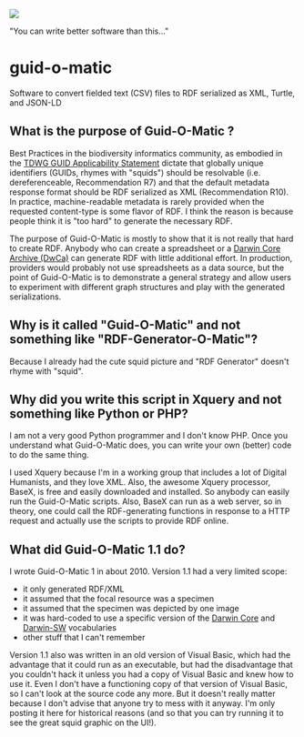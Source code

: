 ![](https://raw.githubusercontent.com/baskaufs/guid-o-matic/master/squid.bmp)

"You can write better software than this..."

# guid-o-matic
Software to convert fielded text (CSV) files to RDF serialized as XML, Turtle, and JSON-LD

## What is the purpose of Guid-O-Matic ?
Best Practices in the biodiversity informatics community, as embodied in the [TDWG GUID Applicability Statement](https://github.com/tdwg/guid-as) dictate that globally unique identifiers (GUIDs, rhymes with "squids") should be resolvable (i.e. dereferenceable, Recommendation R7) and that the default metadata response format should be RDF serialized as XML (Recommendation R10).  In practice, machine-readable metadata is rarely provided when the requested content-type is some flavor of RDF. I think the reason is because people think it is "too hard" to generate the necessary RDF.  

The purpose of Guid-O-Matic is mostly to show that it is not really that hard to create RDF.  Anybody who can create a spreadsheet or a [Darwin Core Archive (DwCa)](http://www.gbif.org/resource/80636) can generate RDF with little additional effort.  In production, providers would probably not use spreadsheets as a data source, but the point of Guid-O-Matic is to demonstrate a general strategy and allow users to experiment with different graph structures and play with the generated serializations.

## Why is it called "Guid-O-Matic" and not something like "RDF-Generator-O-Matic"?
Because I already had the cute squid picture and "RDF Generator" doesn't rhyme with "squid".

## Why did you write this script in Xquery and not something like Python or PHP?
I am not a very good Python programmer and I don't know PHP.  Once you understand what Guid-O-Matic does, you can write your own (better) code to do the same thing.

I used Xquery because I'm in a working group that includes a lot of Digital Humanists, and they love XML.  Also, the awesome Xquery processor, BaseX, is free and easily downloaded and installed.  So anybody can easily run the Guid-O-Matic scripts.  Also, BaseX can run as a web server, so in theory, one could call the RDF-generating functions in response to a HTTP request and actually use the scripts to provide RDF online.

## What did Guid-O-Matic 1.1 do?
I wrote Guid-O-Matic 1 in about 2010.  Version 1.1 had a very limited scope:
- it only generated RDF/XML
- it assumed that the focal resource was a specimen
- it assumed that the specimen was depicted by one image
- it was hard-coded to use a specific version of the [Darwin Core](http://rs.tdwg.org/dwc/terms/) and [Darwin-SW](https://github.com/darwin-sw/dsw) vocabularies
- other stuff that I can't remember

Version 1.1 also was written in an old version of Visual Basic, which had the advantage that it could run as an executable, but had the disadvantage that you couldn't hack it unless you had a copy of Visual Basic and knew how to use it.  Even I don't have a functioning copy of that version of Visual Basic, so I can't look at the source code any more.  But it doesn't really matter because I don't advise that anyone try to mess with it anyway.  I'm only posting it here for historical reasons (and so that you can try running it to see the great squid graphic on the UI!).
